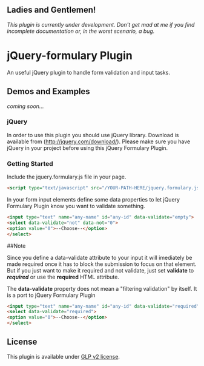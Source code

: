 ## Ladies and Gentlemen!

_This plugin is currently under development.
Don't get mad at me if you find incomplete documentation or, in the worst scenario, a bug._


jQuery-formulary Plugin
================

An useful jQuery plugin to handle form validation and input tasks.

## Demos and Examples
_coming soon..._

### jQuery

In order to use this plugin you should use jQuery library.
Download is available from (http://jquery.com/download/).
Please make sure you have jQuery in your project before using this jQuery Formulary Plugin.

### Getting Started

Include the jquery.formulary.js file in your page.

```html
<script type="text/javascript" src="/YOUR-PATH-HERE/jquery.formulary.js"></script>
```

In your form input elements define some data properties to let jQuery Formulary Plugin know you want to validate something.

```html
<input type="text" name="any-name" id="any-id" data-validate="empty"> 
<select data-validate="not" data-not="0">
<option value="0">--Choose--</option>
</select>
```

##Note

Since you define a data-validate attribute to your input it will imediately be made required once it has to block the submission to focus on that element.
But if you just want to make it required and not validate, just set __validate__ to ___required___ or use the __required__ HTML attribute. 

The __data-validate__ property does not mean a "filtering validation" by itself. It is a port to jQuery Formulary Plugin 

```html
<input type="text" name="any-name" id="any-id" data-validate="required"> 
<select data-validate="required">
<option value="0">--Choose--</option>
</select>
```


## License

This plugin is available under [GLP v2 license](http://www.gnu.org/licenses/gpl-2.0.html).
